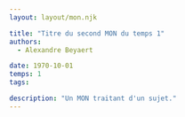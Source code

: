 ```yaml
---
layout: layout/mon.njk

title: "Titre du second MON du temps 1"
authors:
  - Alexandre Beyaert

date: 1970-10-01
temps: 1
tags:

description: "Un MON traitant d'un sujet."
---
```

